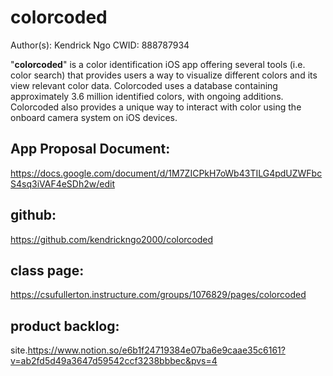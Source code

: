# colorcoded
 Author(s): Kendrick Ngo
 CWID: 888787934

"**colorcoded**" is a color identification iOS app offering several tools (i.e. color search) that provides users a way to visualize different colors and its view relevant color data. Colorcoded uses a database containing approximately 3.6 million identified colors, with ongoing additions. Colorcoded also provides a unique way to interact with color using the onboard camera system on iOS devices.

## App Proposal Document: 
https://docs.google.com/document/d/1M7ZICPkH7oWb43TILG4pdUZWFbcS4sq3iVAF4eSDh2w/edit 

## github: 
https://github.com/kendrickngo2000/colorcoded 

## class page: 
https://csufullerton.instructure.com/groups/1076829/pages/colorcoded

## product backlog: 
site.https://www.notion.so/e6b1f24719384e07ba6e9caae35c6161?v=ab2fd5d49a3647d59542ccf3238bbbec&pvs=4
